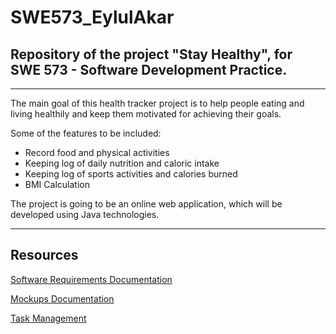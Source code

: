 # SWE573_EylulAkar
## Repository of the project "Stay Healthy", for SWE 573 - Software Development Practice.

--------------------------------------------------------------------------------------
The main goal of this health tracker project is to help people eating and living healthily and keep them motivated for achieving their goals.

Some of the features to be included: 
- Record food and physical activities
- Keeping log of daily nutrition and caloric intake
- Keeping log of sports activities and calories burned 
- BMI Calculation

The project is going to be an online web application, which will be developed using Java technologies.

--------------------------------------------------------------------------------------

<h2>Resources</h2> 
<p>
<a style="text-decoration:underline;" href="https://drive.google.com/open?id=1S2NTQTGnYChdtDR3dKe6bCiJvKNIAnhM51_QDTRCosw" target="_blank">Software Requirements Documentation</a></p>

<p>
<a href="https://eylulakar.mybalsamiq.com/projects/stayhealthyapp/prototype/mainpage?key=b80036d39bab7a7119ff1e439121d12a9adbe4e2" target="_blank">Mockups Documentation</a>

</p>

<p>
<a href="https://github.com/eylulakar/SWE573_EylulAkar/edit/master/README.md#boards" target="_blank">Task Management</a>

</p>
